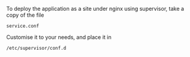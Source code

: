 To deploy the application as a site under nginx using supervisor, take a copy of the file

    service.conf

Customise it to your needs, and place it in

    /etc/supervisor/conf.d


